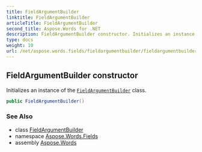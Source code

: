 ```yaml
---
title: FieldArgumentBuilder
linktitle: FieldArgumentBuilder
articleTitle: FieldArgumentBuilder
second_title: Aspose.Words for .NET
description: FieldArgumentBuilder constructor. Initializes an instance of the FieldArgumentBuilder class in C#.
type: docs
weight: 10
url: /net/aspose.words.fields/fieldargumentbuilder/fieldargumentbuilder/
---
```

## FieldArgumentBuilder constructor

Initializes an instance of the [`FieldArgumentBuilder`](../) class.

```csharp
public FieldArgumentBuilder()
```

### See Also

* class [FieldArgumentBuilder](../)
* namespace [Aspose.Words.Fields](../../fieldargumentbuilder/)
* assembly [Aspose.Words](../../../)
